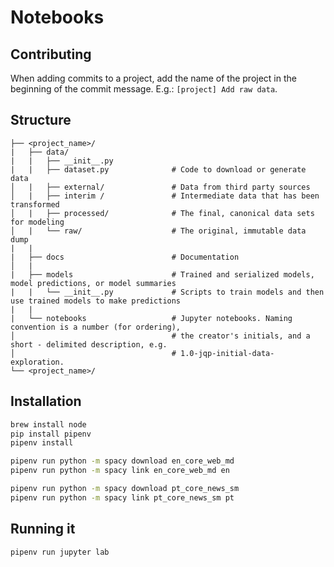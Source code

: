# Notebooks

## Contributing

When adding commits to a project, add the name of the project in the beginning of the commit message.
E.g.: `[project] Add raw data`.

## Structure

```
├── <project_name>/
|   ├── data/
|   |   ├── __init__.py
|   |   ├── dataset.py              # Code to download or generate data
│   |   ├── external/               # Data from third party sources
│   |   ├── interim /               # Intermediate data that has been transformed
│   |   ├── processed/              # The final, canonical data sets for modeling
│   |   └── raw/                    # The original, immutable data dump
|   |
|   ├── docs                        # Documentation
│   |
|   ├── models                      # Trained and serialized models, model predictions, or model summaries
|   |   └── __init__.py             # Scripts to train models and then use trained models to make predictions
|   |
|   └── notebooks                   # Jupyter notebooks. Naming convention is a number (for ordering),
│                                   # the creator's initials, and a short - delimited description, e.g.
│                                   # 1.0-jqp-initial-data-exploration.
└── <project_name>/
```

## Installation

```sh
brew install node
pip install pipenv
pipenv install

pipenv run python -m spacy download en_core_web_md
pipenv run python -m spacy link en_core_web_md en

pipenv run python -m spacy download pt_core_news_sm
pipenv run python -m spacy link pt_core_news_sm pt
```

## Running it

```sh
pipenv run jupyter lab
```
